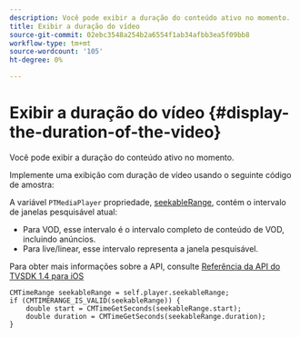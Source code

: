 ```yaml
---
description: Você pode exibir a duração do conteúdo ativo no momento.
title: Exibir a duração do vídeo
source-git-commit: 02ebc3548a254b2a6554f1ab34afbb3ea5f09bb8
workflow-type: tm+mt
source-wordcount: '105'
ht-degree: 0%

---
```


# Exibir a duração do vídeo {#display-the-duration-of-the-video}

Você pode exibir a duração do conteúdo ativo no momento.

Implemente uma exibição com duração de vídeo usando o seguinte código de amostra:

A variável `PTMediaPlayer` propriedade, [seekableRange](https://help.adobe.com/en_US/primetime/api/psdk/appledoc/Classes/PTMediaPlayer.html#//api/name/seekableRange), contém o intervalo de janelas pesquisável atual:

* Para VOD, esse intervalo é o intervalo completo de conteúdo de VOD, incluindo anúncios.
* Para live/linear, esse intervalo representa a janela pesquisável.

Para obter mais informações sobre a API, consulte [Referência da API do TVSDK 1.4 para iOS](https://help.adobe.com/en_US/primetime/api/psdk/appledoc/index.html)

<!--<a id="example_A153BE3AC03F43C6BF3A156316A08CD3"></a>-->

```
CMTimeRange seekableRange = self.player.seekableRange;  
if (CMTIMERANGE_IS_VALID(seekableRange)) { 
    double start = CMTimeGetSeconds(seekableRange.start);  
    double duration = CMTimeGetSeconds(seekableRange.duration); 
}
```
